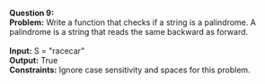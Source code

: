 **Question 9:**<br />
**Problem:** Write a function that checks if a string is a palindrome. A palindrome is a string that reads the same backward as forward.<br />
<br />
**Input:** S = "racecar"<br />
**Output:** True<br />
**Constraints:** Ignore case sensitivity and spaces for this problem.